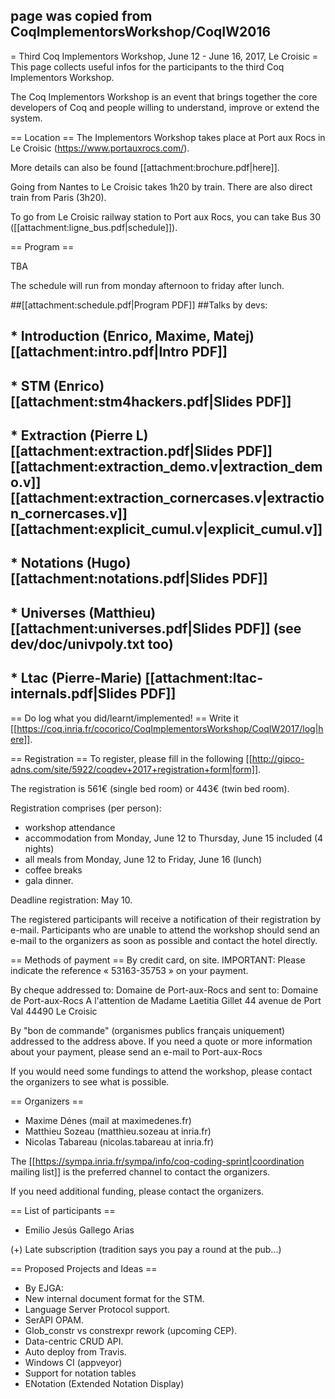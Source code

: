 ## page was copied from CoqImplementorsWorkshop/CoqIW2016
= Third Coq Implementors Workshop, June 12 - June 16, 2017, Le Croisic =
This page collects useful infos for the participants to the third Coq Implementors Workshop.

The Coq Implementors Workshop is an event that brings together the core developers of Coq and people willing to understand, improve or extend the system.

== Location ==
The Implementors Workshop takes place at Port aux Rocs in Le Croisic (https://www.portauxrocs.com/).

More details can also be found [[attachment:brochure.pdf|here]].

Going from Nantes to Le Croisic takes 1h20 by train. There are also direct train from Paris (3h20).

To go from Le Croisic railway station to Port aux Rocs, you can take Bus 30 ([[attachment:ligne_bus.pdf|schedule]]).

== Program ==

TBA

  The schedule will run from monday afternoon to friday after lunch.

##[[attachment:schedule.pdf|Program PDF]]
##Talks by devs:
## * Introduction (Enrico, Maxime, Matej) [[attachment:intro.pdf|Intro PDF]]
## * STM (Enrico) [[attachment:stm4hackers.pdf|Slides PDF]]
## * Extraction (Pierre L) [[attachment:extraction.pdf|Slides PDF]] [[attachment:extraction_demo.v|extraction_demo.v]] [[attachment:extraction_cornercases.v|extraction_cornercases.v]] [[attachment:explicit_cumul.v|explicit_cumul.v]]
## * Notations (Hugo) [[attachment:notations.pdf|Slides PDF]]
## * Universes (Matthieu) [[attachment:universes.pdf|Slides PDF]] (see dev/doc/univpoly.txt too)
## * Ltac (Pierre-Marie) [[attachment:ltac-internals.pdf|Slides PDF]]
== Do log what you did/learnt/implemented! ==
Write it [[https://coq.inria.fr/cocorico/CoqImplementorsWorkshop/CoqIW2017/log|here]].

== Registration ==
To register, please fill in the following [[http://gipco-adns.com/site/5922/coqdev+2017+registration+form|form]].

The registration is 561€ (single bed room) or 443€ (twin bed room).

Registration comprises (per person):

 * workshop attendance
 * accommodation from Monday, June 12 to Thursday, June 15 included (4 nights)
 * all meals from Monday, June 12 to Friday, June 16 (lunch)
 * coffee breaks
 * gala dinner.

Deadline registration: May 10.

The registered participants will receive a notification of their registration by e-mail. Participants who are unable to attend the workshop should send an e-mail to the organizers as soon as possible and contact the hotel directly.

== Methods of payment ==
By credit card, on site. IMPORTANT: Please indicate the reference « 53163-35753 » on your payment. 

By cheque addressed  to: Domaine de Port-aux-Rocs and sent to: Domaine de Port-aux-Rocs A l'attention de Madame Laetitia Gillet 44 avenue de Port Val 44490 Le Croisic

By "bon de commande" (organismes publics français uniquement) addressed to the address above. If you need a quote or more information about your payment, please send an e-mail to Port-aux-Rocs

If you would need some fundings to attend the workshop, please contact the organizers to see what is possible.

== Organizers ==
 * Maxime Dénes (mail at maximedenes.fr)
 * Matthieu Sozeau (matthieu.sozeau at inria.fr)
 * Nicolas Tabareau (nicolas.tabareau at inria.fr)

The [[https://sympa.inria.fr/sympa/info/coq-coding-sprint|coordination mailing list]] is the preferred channel to contact the organizers.

If you need additional funding, please contact the organizers.

== List of participants ==
 * Emilio Jesús Gallego Arias



(+) Late subscription (tradition says you pay a round at the pub...)

== Proposed Projects and Ideas ==
 * By EJGA:
  * New internal document format for the STM.
  * Language Server Protocol support.
  * SerAPI OPAM.
  * Glob_constr vs constrexpr rework (upcoming CEP).
  * Data-centric CRUD API.
  * Auto deploy from Travis.
  * Windows CI (appveyor)
  * Support for notation tables
  * ENotation (Extended Notation Display)
